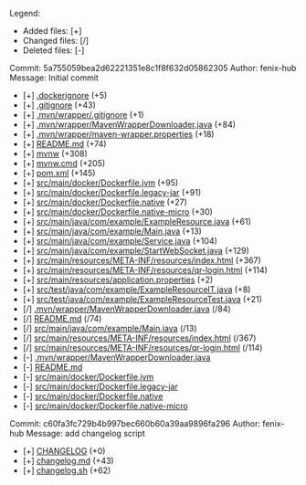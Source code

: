 Legend:
- Added files: [+]
- Changed files: [/]
- Deleted files: [-]

Commit: 5a755059bea2d62221351e8c1f8f632d05862305
Author: fenix-hub
Message: Initial commit

- [+] [.dockerignore](.dockerignore) (+5)
- [+] [.gitignore](.gitignore) (+43)
- [+] [.mvn/wrapper/.gitignore](.mvn/wrapper/.gitignore) (+1)
- [+] [.mvn/wrapper/MavenWrapperDownloader.java](.mvn/wrapper/MavenWrapperDownloader.java) (+84)
- [+] [.mvn/wrapper/maven-wrapper.properties](.mvn/wrapper/maven-wrapper.properties) (+18)
- [+] [README.md](README.md) (+74)
- [+] [mvnw](mvnw) (+308)
- [+] [mvnw.cmd](mvnw.cmd) (+205)
- [+] [pom.xml](pom.xml) (+145)
- [+] [src/main/docker/Dockerfile.jvm](src/main/docker/Dockerfile.jvm) (+95)
- [+] [src/main/docker/Dockerfile.legacy-jar](src/main/docker/Dockerfile.legacy-jar) (+91)
- [+] [src/main/docker/Dockerfile.native](src/main/docker/Dockerfile.native) (+27)
- [+] [src/main/docker/Dockerfile.native-micro](src/main/docker/Dockerfile.native-micro) (+30)
- [+] [src/main/java/com/example/ExampleResource.java](src/main/java/com/example/ExampleResource.java) (+61)
- [+] [src/main/java/com/example/Main.java](src/main/java/com/example/Main.java) (+13)
- [+] [src/main/java/com/example/Service.java](src/main/java/com/example/Service.java) (+104)
- [+] [src/main/java/com/example/StartWebSocket.java](src/main/java/com/example/StartWebSocket.java) (+129)
- [+] [src/main/resources/META-INF/resources/index.html](src/main/resources/META-INF/resources/index.html) (+367)
- [+] [src/main/resources/META-INF/resources/qr-login.html](src/main/resources/META-INF/resources/qr-login.html) (+114)
- [+] [src/main/resources/application.properties](src/main/resources/application.properties) (+2)
- [+] [src/test/java/com/example/ExampleResourceIT.java](src/test/java/com/example/ExampleResourceIT.java) (+8)
- [+] [src/test/java/com/example/ExampleResourceTest.java](src/test/java/com/example/ExampleResourceTest.java) (+21)
- [/] [.mvn/wrapper/MavenWrapperDownloader.java](.mvn/wrapper/MavenWrapperDownloader.java) (/84)
- [/] [README.md](README.md) (/74)
- [/] [src/main/java/com/example/Main.java](src/main/java/com/example/Main.java) (/13)
- [/] [src/main/resources/META-INF/resources/index.html](src/main/resources/META-INF/resources/index.html) (/367)
- [/] [src/main/resources/META-INF/resources/qr-login.html](src/main/resources/META-INF/resources/qr-login.html) (/114)
- [-] [.mvn/wrapper/MavenWrapperDownloader.java](.mvn/wrapper/MavenWrapperDownloader.java)
- [-] [README.md](README.md)
- [-] [src/main/docker/Dockerfile.jvm](src/main/docker/Dockerfile.jvm)
- [-] [src/main/docker/Dockerfile.legacy-jar](src/main/docker/Dockerfile.legacy-jar)
- [-] [src/main/docker/Dockerfile.native](src/main/docker/Dockerfile.native)
- [-] [src/main/docker/Dockerfile.native-micro](src/main/docker/Dockerfile.native-micro)

Commit: c60fa3fc729b4b997bec660b60a39aa9896fa296
Author: fenix-hub
Message: add changelog script

- [+] [CHANGELOG](CHANGELOG) (+0)
- [+] [changelog.md](changelog.md) (+43)
- [+] [changelog.sh](changelog.sh) (+62)

